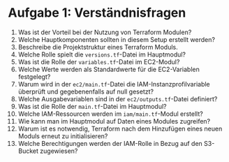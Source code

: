 # Aufgabe 1: Verständnisfragen

1. Was ist der Vorteil bei der Nutzung von Terraform Modulen?
2. Welche Hauptkomponenten sollten in diesem Setup erstellt werden?
3. Beschreibe die Projektstruktur eines Terraform Moduls.
4. Welche Rolle spielt die `versions.tf`-Datei im Hauptmodul?
5. Was ist die Rolle der `variables.tf`-Datei im EC2-Modul?
6. Welche Werte werden als Standardwerte für die EC2-Variablen festgelegt?
7. Warum wird in der `ec2/main.tf`-Datei die IAM-Instanzprofilvariable überprüft und gegebenenfalls auf null gesetzt?
8. Welche Ausgabevariablen sind in der `ec2/outputs.tf`-Datei definiert?
9. Was ist die Rolle der `main.tf`-Datei im Hauptmodul?
10. Welche IAM-Ressourcen werden im `iam/main.tf`-Modul erstellt?
11. Wie kann man im Hauptmodul auf Daten eines Modules zugreifen?
12. Warum ist es notwendig, Terraform nach dem Hinzufügen eines neuen Moduls erneut zu initialisieren?
13. Welche Berechtigungen werden der IAM-Rolle in Bezug auf den S3-Bucket zugewiesen?
